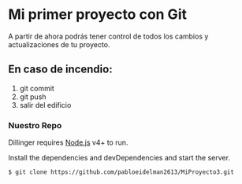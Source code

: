 # Mi primer proyecto con Git
A partir de ahora podrás tener control de todos los cambios y actualizaciones de tu proyecto.
## En caso de incendio:
1. git commit 
2. git push
3. salir del edificio

### Nuestro Repo

Dillinger requires [Node.js](https://nodejs.org/) v4+ to run.

Install the dependencies and devDependencies and start the server.

```sh
$ git clone https://github.com/pabloeidelman2613/MiProyecto3.git

```
